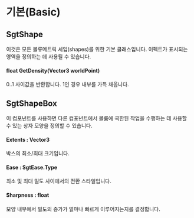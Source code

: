 # 기본(Basic)

## SgtShape

이것은 모든 볼류메트릭 셰입(shapes)를 위한 기본 클래스입니다. 이펙트가 표시되는 영역을 정의하는 데 사용될 수 있습니다.

#### float GetDensity(Vector3 worldPoint)

0..1 사이값을 반환합니다. 1인 경우 내부를 가득 채웁니다.

## SgtShapeBox

이 컴포넌트를 사용하면 다른 컴포넌트에서 볼륨에 국한된 작업을 수행하는 데 사용할 수 있는 상자 모양을 정의할 수 있습니다.

#### Extents : Vector3

박스의 최소/최대 크기입니다.

#### Ease : SgtEase.Type

최소 및 최대 밀도 사이에서의 전환 스타일입니다.

#### Sharpness : float

모양 내부에서 밀도의 증가가 얼마나 빠르게 이루어지는지를 결정합니다.

